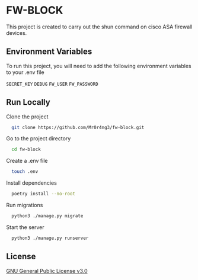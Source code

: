 # FW-BLOCK

This project is created to carry out the shun command on cisco ASA firewall devices.


## Environment Variables

To run this project, you will need to add the following environment variables to your .env file

`SECRET_KEY`
`DEBUG`
`FW_USER`
`FW_PASSWORD`

## Run Locally

Clone the project

```bash
  git clone https://github.com/Mr0r4ng3/fw-block.git
```

Go to the project directory

```bash
  cd fw-block
```

Create a .env file

```bash
  touch .env
```

Install dependencies

```bash
  poetry install --no-root
```

Run migrations
```bash
  python3 ./manage.py migrate
```
Start the server
```bash
  python3 ./manage.py runserver
```

## License

[GNU General Public License v3.0](https://choosealicense.com/licenses/gpl-3.0/)

